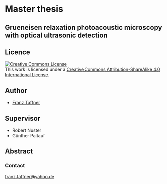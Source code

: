 # Master thesis 
## Grueneisen relaxation photoacoustic microscopy with optical ultrasonic detection

## Licence
<a rel="license" href="http://creativecommons.org/licenses/by-sa/4.0/"><img alt="Creative Commons License" style="border-width:0" src="https://i.creativecommons.org/l/by-sa/4.0/88x31.png" /></a><br />This work is licensed under a <a rel="license" href="http://creativecommons.org/licenses/by-sa/4.0/">Creative Commons Attribution-ShareAlike 4.0 International License</a>.



## Author
* [Franz Taffner](https://github.com/fxat)

## Supervisor

* Robert Nuster
* Günther Paltauf

## Abstract

### Contact

franz.taffner@yahoo.de
